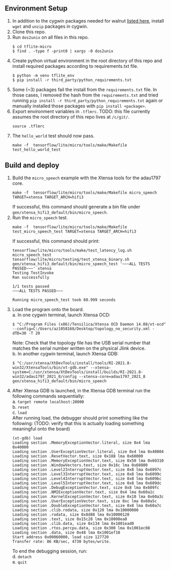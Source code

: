 ## Environment Setup
1. In addition to the cygwin packages needed for walnut [listed here](https://wiki.bose.com/pages/viewpage.action?spaceKey=CER&title=Walnut+-+Development+Environment+Setup#WalnutDevelopmentEnvironmentSetup-TerminalSetup:Cygwin), install `wget` and `unzip` packages in cygwin.
2. Clone this repo.
3. Run `dos2unix` on all files in this repo.
    ```
    $ cd tflite-micro
    $ find . -type f -print0 | xargs -0 dos2unix
    ```
4. Create python virtual environment in the root directory of this repo and install required packages according to requirements.txt file.
    ```
    $ python -m venv tflite_env
    $ pip install -r third_party/python_requirements.txt
    ```
5. Some (~3) packages fail the install from the `requirements.txt` file. In those cases, I removed the hash from the `requirements.txt` and tried running `pip install -r third_party/python_requirements.txt` again or manually installed those packages with `pip install <package>`.
6. Export environment variables in `.tflmrc`. TODO: this file currently assumes the root directory of this repo lives at `/c/git/`.
   ```
   source .tflmrc
   ```
7. The `hello_world` test should now pass.
   ```
   make -f  tensorflow/lite/micro/tools/make/Makefile test_hello_world_test
   ```

## Build and deploy
1. Build the `micro_speech` example with the Xtensa tools for the adau1797 core.  
    ```
    make -f  tensorflow/lite/micro/tools/make/Makefile micro_speech TARGET=xtensa TARGET_ARCH=hifi3
    ```
    If successful, this command should generate a bin file under `gen/xtensa_hifi3_default/bin/micro_speech`.
2. Run the `micro_speech` test.  
    ```
    make -f  tensorflow/lite/micro/tools/make/Makefile test_micro_speech_test TARGET=xtensa TARGET_ARCH=hifi3
    ```
    If successful, this command should print:
    ```
    tensorflow/lite/micro/tools/make/test_latency_log.sh micro_speech_test tensorflow/lite/micro/testing/test_xtensa_binary.sh gen/xtensa_hifi3_default/bin/micro_speech_test '~~~ALL TESTS PASSED~~~' xtensa
    Testing TestInvoke
    Ran successfully

    1/1 tests passed
    ~~~ALL TESTS PASSED~~~

    Running micro_speech_test took 60.999 seconds
    ```
3. Load the program onto the board.  
    a. In one cygwin terminal, launch Xtensa OCD:
    ```
    $ "C:/Program Files (x86)/Tensilica/Xtensa OCD Daemon 14.08/xt-ocd" --config=C:/Users/az1058168/Desktop/topology_no_security.xml -dTD=30 -T 20
    ```
    Note: Check that the topology file has the USB serial number that matches the serial number written on the physical Jlink device.  
    b. In another cygwin terminal, launch Xtensa GDB:
    ```
    $ "C:/usr/xtensa/XtDevTools/install/tools/RI-2021.8-win32/XtensaTools/bin/xt-gdb.exe" --xtensa-system=C:/usr/xtensa/XtDevTools/install/builds/RI-2021.8-win32/adau1797_2021_8/config --xtensa-core=adau1797_2021_8 gen/xtensa_hifi3_default/bin/micro_speech
    ```
4. After Xtensa GDB is launched, in the Xtensa GDB terminal run the following commands sequentially:  
    a. `target remote localhost:20000`  
    b. `reset`  
    c. `load`  
    After running load, the debugger should print something like the following: (TODO: verify that this is actually loading something meaningful onto the board)
    ```
    (xt-gdb) load
    Loading section .MemoryExceptionVector.literal, size 0x4 lma 0x40000
    Loading section .UserExceptionVector.literal, size 0x4 lma 0x40004
    Loading section .ResetVector.text, size 0x188 lma 0x60000
    Loading section .MemoryExceptionVector.text, size 0x50 lma 0x60310
    Loading section .WindowVectors.text, size 0x16c lma 0x60800
    Loading section .Level2InterruptVector.text, size 0x8 lma 0x6097c
    Loading section .Level3InterruptVector.text, size 0x8 lma 0x6099c
    Loading section .Level4InterruptVector.text, size 0x8 lma 0x609bc
    Loading section .Level5InterruptVector.text, size 0x8 lma 0x609dc
    Loading section .DebugExceptionVector.text, size 0x8 lma 0x609fc
    Loading section .NMIExceptionVector.text, size 0x4 lma 0x60a1c
    Loading section .KernelExceptionVector.text, size 0x10 lma 0x60a3c
    Loading section .UserExceptionVector.text, size 0xc lma 0x60a5c
    Loading section .DoubleExceptionVector.text, size 0x8 lma 0x60a7c
    Loading section .clib.rodata, size 0x120 lma 0x10000000
    Loading section .rodata, size 0x8d88 lma 0x10000120
    Loading section .text, size 0x15c28 lma 0x10008ea8
    Loading section .clib.data, size 0x134 lma 0x1001ead0
    Loading section .rtos.percpu.data, size 0x300 lma 0x1001ec08
    Loading section .data, size 0x48 lma 0x1001ef10
    Start address 0x00060000, load size 127720
    Transfer rate: 86 KB/sec, 4730 bytes/write.
    ```
    To end the debugging session, run:  
    d. `detach`  
    e. `quit`  

